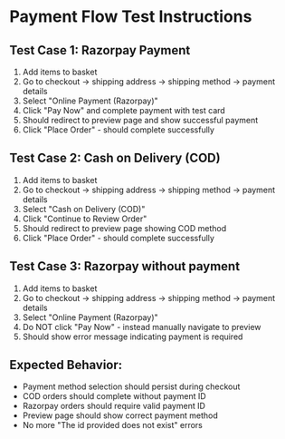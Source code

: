 # Payment Flow Test Instructions

## Test Case 1: Razorpay Payment
1. Add items to basket
2. Go to checkout → shipping address → shipping method → payment details
3. Select "Online Payment (Razorpay)" 
4. Click "Pay Now" and complete payment with test card
5. Should redirect to preview page and show successful payment
6. Click "Place Order" - should complete successfully

## Test Case 2: Cash on Delivery (COD)
1. Add items to basket
2. Go to checkout → shipping address → shipping method → payment details
3. Select "Cash on Delivery (COD)"
4. Click "Continue to Review Order"
5. Should redirect to preview page showing COD method
6. Click "Place Order" - should complete successfully

## Test Case 3: Razorpay without payment
1. Add items to basket
2. Go to checkout → shipping address → shipping method → payment details
3. Select "Online Payment (Razorpay)" 
4. Do NOT click "Pay Now" - instead manually navigate to preview
5. Should show error message indicating payment is required

## Expected Behavior:
- Payment method selection should persist during checkout
- COD orders should complete without payment ID
- Razorpay orders should require valid payment ID
- Preview page should show correct payment method
- No more "The id provided does not exist" errors